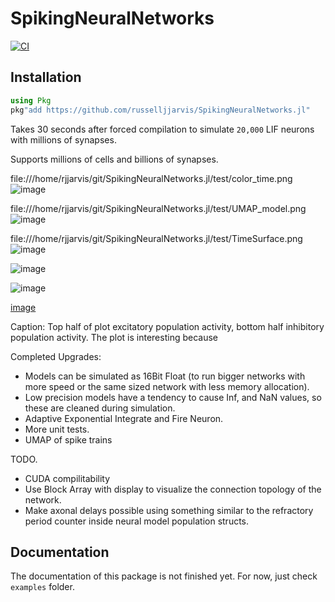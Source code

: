 # SpikingNeuralNetworks

[![CI](https://github.com/russelljjarvis/SpikingNeuralNetworks.jl/actions/workflows/ci.yml/badge.svg)](https://github.com/russelljjarvis/SpikingNeuralNetworks.jl/actions/workflows/ci.yml)

## Installation

```julia
using Pkg
pkg"add https://github.com/russelljjarvis/SpikingNeuralNetworks.jl"
```

Takes 30 seconds after forced compilation to simulate `20,000` LIF neurons with millions of synapses.

Supports millions of cells and billions of synapses.

file:///home/rjjarvis/git/SpikingNeuralNetworks.jl/test/color_time.png![image](https://user-images.githubusercontent.com/7786645/228764232-b6818524-ea31-461f-913d-5e50196a2a6f.png)


file:///home/rjjarvis/git/SpikingNeuralNetworks.jl/test/UMAP_model.png![image](https://user-images.githubusercontent.com/7786645/228764191-10262134-8602-4c7c-81ae-57e0c7ca871c.png)

file:///home/rjjarvis/git/SpikingNeuralNetworks.jl/test/TimeSurface.png![image](https://user-images.githubusercontent.com/7786645/228764258-4da67dfe-1e8b-4a30-97eb-724a9e7dd683.png)


![image](https://user-images.githubusercontent.com/7786645/227809077-b7b19bf0-cffc-493f-9d28-2034d1bdf038.png)



![image](https://user-images.githubusercontent.com/7786645/227809116-d7180fbd-e937-4bdb-bb0d-77645c1eb284.png)

[image](https://user-images.githubusercontent.com/7786645/228695786-d496ce45-8df2-401f-a72c-ec48b8281d83.png)



Caption: Top half of plot excitatory population activity, bottom half inhibitory population activity. The plot is interesting because 

Completed Upgrades:

* Models can be simulated as 16Bit Float (to run bigger networks with more speed or the same sized network with less memory allocation).
*   Low precision models have a tendency to cause Inf, and NaN values, so these are cleaned during simulation.
* Adaptive Exponential Integrate and Fire Neuron.
* More unit tests.
* UMAP of spike trains

TODO.
* CUDA compilitability
* Use Block Array with display to visualize the connection topology of the network.
* Make axonal delays possible using something similar to the refractory period counter inside neural model population structs.

## Documentation

The documentation of this package is not finished yet. For now, just check `examples` folder.
